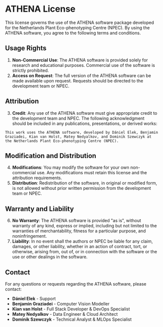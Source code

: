 # ATHENA License

This license governs the use of the ATHENA software package developed for the Netherlands Plant Eco-phenotyping Centre (NPEC). By using the ATHENA software, you agree to the following terms and conditions.

## Usage Rights

1. **Non-Commercial Use**: The ATHENA software is provided solely for research and educational purposes. Commercial use of the software is strictly prohibited.
2. **Access on Request**: The full version of the ATHENA software can be made available upon request. Requests should be directed to the development team or NPEC.

## Attribution

3. **Credit**: Any use of the ATHENA software must give appropriate credit to the development team and NPEC. The following acknowledgment should be included in any publications, presentations, or derived works:

```
This work uses the ATHENA software, developed by Dániel Elek, Benjamin Graziadei, Kian van Holst, Matey Nedyalkov, and Dominik Szewczyk at the Netherlands Plant Eco-phenotyping Centre (NPEC).
```


## Modification and Distribution

4. **Modifications**: You may modify the software for your own non-commercial use. Any modifications must retain this license and the attribution requirements.
5. **Distribution**: Redistribution of the software, in original or modified form, is not allowed without prior written permission from the development team or NPEC.

## Warranty and Liability

6. **No Warranty**: The ATHENA software is provided "as is", without warranty of any kind, express or implied, including but not limited to the warranties of merchantability, fitness for a particular purpose, and noninfringement.
7. **Liability**: In no event shall the authors or NPEC be liable for any claim, damages, or other liability, whether in an action of contract, tort, or otherwise, arising from, out of, or in connection with the software or the use or other dealings in the software.

## Contact

For any questions or requests regarding the ATHENA software, please contact:

- **Dániel Elek** - Support
- **Benjamin Graziadei** - Computer Vision Modeller
- **Kian van Holst** - Full Stack Developer & DevOps Specialist
- **Matey Nedyalkov** - Data Engineer & Cloud Architect
- **Dominik Szewczyk** - Technical Analyst & MLOps Specialist